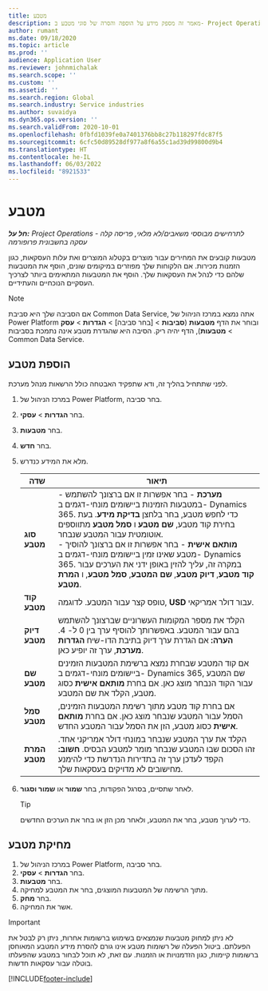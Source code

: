 ```yaml
---
title: מטבע
description: מאמר זה מספק מידע על הוספה והסרה של סוגי מטבע ב- Project Operations.
author: rumant
ms.date: 09/18/2020
ms.topic: article
ms.prod: ''
audience: Application User
ms.reviewer: johnmichalak
ms.search.scope: ''
ms.custom: ''
ms.assetid: ''
ms.search.region: Global
ms.search.industry: Service industries
ms.author: suvaidya
ms.dyn365.ops.version: ''
ms.search.validFrom: 2020-10-01
ms.openlocfilehash: 0fbfd1039fe0a7401376bb8c27b118297fdc87f5
ms.sourcegitcommit: 6cfc50d89528df977a8f6a55c1ad39d99800d9b4
ms.translationtype: HT
ms.contentlocale: he-IL
ms.lasthandoff: 06/03/2022
ms.locfileid: "8921533"
---
```

# <a name="currency"></a>מטבע

_**חל על:** Project Operations לתרחישים מבוססי משאבים/לא מלאי, פריסה קלה - עסקה בחשבונית פרופורמה_



מטבעות קובעים את המחירים עבור מוצרים בקטלוג המוצרים ואת עלות העסקאות, כגון הזמנות מכירות. אם הלקוחות שלך מפוזרים במיקומים שונים, הוסף את המטבעות שלהם כדי לנהל את העסקאות שלך. הוסף את המטבעות המתאימים ביותר לצרכיך העסקיים הנוכחיים והעתידיים.  

> [!NOTE]
> אם הסביבה שלך היא סביבת Common Data Service, אתה נמצא במרכז הניהול של Power Platform ובוחר את הדף **מטבעות** (**סביבות** > [בחר סביבה] > **הגדרות** > **עסק** > **מטבעות**), הדף יהיה ריק. הסיבה היא שהגדרת מטבע אינה נתמכת בסביבות Common Data Service.

## <a name="add-a-currency"></a>הוספת מטבע  
לפני שתתחיל בהליך זה, ודא שתפקיד האבטחה כולל הרשאות מנהל מערכת. 

1. במרכז הניהול של Power Platform, בחר סביבה. 
2. בחר **הגדרות** > **עסקי**.
3. בחר **מטבעות**.  
4. בחר **חדש**.  
5. מלא את המידע כנדרש.  


   |          שדה          |                                                                                                                                                                                                                                                                                                                                                                            תיאור                                                                                                                                                                                                                                                                                                                                                                            |
   |-------------------------|-------------------------------------------------------------------------------------------------------------------------------------------------------------------------------------------------------------------------------------------------------------------------------------------------------------------------------------------------------------------------------------------------------------------------------------------------------------------------------------------------------------------------------------------------------------------------------------------------------------------------------------------------------------------------------------------------------------------------------------------------------------------|
   |    **סוג מטבע**    | - **מערכת** - בחר אפשרות זו אם ברצונך להשתמש במטבעות הזמינות ביישומים מונחי-דגמים ב- Dynamics 365. כדי לחפש מטבע, בחר בלחצן **בדיקת מידע**. בעת בחירת קוד מטבע, **שם מטבע** ו **סמל מטבע** מתווספים אוטומטית עבור המטבע שנבחר.<br />- **מותאם אישית** - בחר אפשרות זו אם ברצונך להוסיך מטבע שאינו זמין ביישומים מונחי-דגמים ב- Dynamics 365. במקרה זה, עליך להזין באופן ידני את הערכים עבור **קוד מטבע**, **דיוק מטבע**, **שם המטבע**, **סמל מטבע**, ו **המרת מטבע**. |
   |    **קוד מטבע**    |                                                                                                                                                                                                                                                                                                                                            טופס קצר עבור המטבע. לדוגמה, **USD** עבור דולר אמריקאי.                                                                                                                                                                                                                                                                                                                                            |
   | **דיוק מטבע**  |                                                                                                                                                                                  הקלד את מספר המקומות העשרוניים שברצונך להשתמש בהם עבור המטבע.  באפשרותך להוסיף ערך בין 0 ל- 4. **הערה:** אם הגדרת ערך דיוק בתיבת הדו-שיח **הגדרות מערכת**, ערך זה יופיע כאן.                                                                                                                                                                                  |
   |    **שם מטבע**    |                                                                                                                                                                                                                                         אם קוד המטבע שבחרת נמצא ברשימת המטבעות הזמינים ביישומים מונחי-דגמים ב- Dynamics 365, שם המטבע עבור הקוד הנבחר מוצג כאן. אם בחרת **מותאם אישית** כסוג מטבע, הקלד את שם המטבע.                                                                                                                                                                                                                                          |
   |   **סמל מטבע**   |                                                                                                                                                                                                                                                                      אם בחרת קוד מטבע מתוך רשימת המטבעות הזמינים, הסמל עבור המטבע שנבחר מוצג כאן. אם בחרת **מותאם אישית** כסוג מטבע, הזן את הסמל עבור המטבע החדש.                                                                                                                                                                                                                                                                       |
   | **המרת מטבע** |                                                                                                                                                                                                                                     הקלד את ערך המטבע שנבחר במונחי דולר אמריקני אחד. זהו הסכום שבו המטבע שנבחר מומר למטבע הבסיס. **חשוב:** הקפד לעדכן ערך זה בתדירות הנדרשת כדי להימנע מחישובים לא מדויקים בעסקאות שלך.                                                                                                                                                                                                                                      |


6. לאחר שתסיים, בסרגל הפקודות, בחר **שמור** או **שמור וסגור**.  

   > [!TIP]
   >  כדי לערוך מטבע, בחר את המטבע, ולאחר מכן הזן או בחר את הערכים החדשים.  

## <a name="delete-a-currency"></a>מחיקת מטבע  

1. במרכז הניהול של Power Platform, בחר סביבה. 
2. בחר **הגדרות** > **עסקי**.
3. בחר **מטבעות**.  
4. מתוך הרשימה של המטבעות המוצגים, בחר את המטבע למחיקה.  
5. בחר **מחק**.  
6. אשר את המחיקה.  

> [!IMPORTANT]
>  לא ניתן למחוק מטבעות שנמצאים בשימוש ברשומות אחרות, ניתן רק לבטל את הפעלתם. ביטול הפעלה של רשומות מטבע אינו גורם להסרת מידע המטבע המאוחסן ברשומות קיימות, כגון הזדמנויות או הזמנות. עם זאת, לא תוכל לבחור במטבע שהפעלתו בוטלה עבור עסקאות חדשות.  


[!INCLUDE[footer-include](../includes/footer-banner.md)]